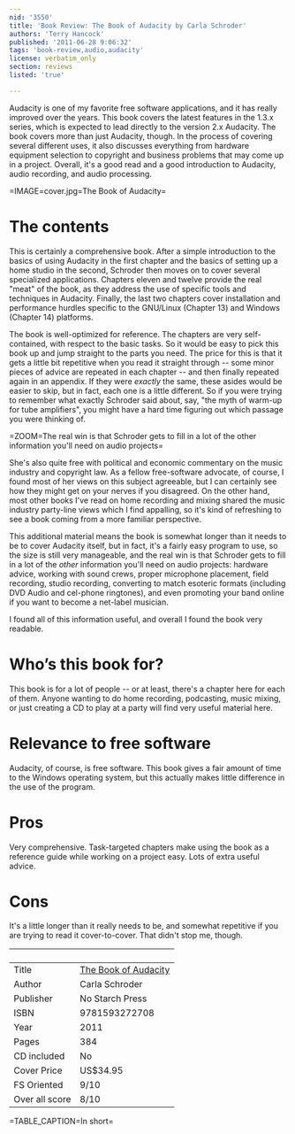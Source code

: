 ```yaml
---
nid: '3550'
title: 'Book Review: The Book of Audacity by Carla Schroder'
authors: 'Terry Hancock'
published: '2011-06-28 9:06:32'
tags: 'book-review,audio,audacity'
license: verbatim_only
section: reviews
listed: 'true'

---
```

<!-- Book Review: The Book of Audacity -->
<!-- by Carla Schroder -->

Audacity is one of my favorite free software applications, and it has really improved over the years. This book covers the latest features in the 1.3.x series, which is expected to lead directly to the version 2.x Audacity. The book covers more than just Audacity, though. In the process of covering several different uses, it also discusses everything from hardware equipment selection to copyright and business problems that may come up in a project. Overall, it's a good read and a good introduction to Audacity, audio recording, and audio processing.

<!--break-->

=IMAGE=cover.jpg=The Book of Audacity=

# The contents

This is certainly a comprehensive book. After a simple introduction to the basics of using Audacity in the first chapter and the basics of setting up a home studio in the second, Schroder then moves on to cover several specialized applications. Chapters eleven and twelve provide the real "meat" of the book, as they address the use of specific tools and techniques in Audacity. Finally, the last two chapters cover installation and performance hurdles specific to the GNU/Linux (Chapter 13) and Windows (Chapter 14) platforms.

The book is well-optimized for reference. The chapters are very self-contained, with respect to the basic tasks. So it would be easy to pick this book up and jump straight to the parts you need. The price for this is that it gets a little bit repetitive when you read it straight through -- some minor pieces of advice are repeated in each chapter -- and then finally repeated again in an appendix. If they were _exactly_ the same, these asides would be easier to skip, but in fact, each one is a little different. So if you were trying to remember what exactly Schroder said about, say, "the myth of warm-up for tube amplifiers", you might have a hard time figuring out which passage you were thinking of.

=ZOOM=The real win is that Schroder gets to fill in a lot of the other information you'll need on audio projects=

She's also quite free with political and economic commentary on the music industry and copyright law. As a fellow free-software advocate, of course, I found most of her views on this subject agreeable, but I can certainly see how they might get on your nerves if you disagreed. On the other hand, most other books I've read on home recording and mixing shared the music industry party-line views which I find appalling, so it's kind of refreshing to see a book coming from a more familiar perspective.

This additional material means the book is somewhat longer than it needs to be to cover Audacity itself, but in fact, it's a fairly easy program to use, so the size is still very manageable, and the real win is that Schroder gets to fill in a lot of the _other_ information you'll need on audio projects: hardware advice, working with sound crews, proper microphone placement, field recording, studio recording, converting to match esoteric formats (including DVD Audio and cel-phone ringtones), and even promoting your band online if you want to become a net-label musician.

I found all of this information useful, and overall I found the book very readable.

# Who’s this book for?

This book is for a lot of people -- or at least, there's a chapter here for each of them. Anyone wanting to do home recording, podcasting, music mixing, or just creating a CD to play at a party will find very useful material here.

# Relevance to free software

Audacity, of course, is free software. This book gives a fair amount of time to the Windows operating system, but this actually makes little difference in the use of the program.

# Pros

Very comprehensive. Task-targeted chapters make using the book as a reference guide while working on a project easy. Lots of extra useful advice.

# Cons

It's a little longer than it really needs to be, and somewhat repetitive if you are trying to read it cover-to-cover. That didn't stop me, though.

` `             | ` `
----------------|--------------------------
Title           |   [The Book of Audacity](http://nostarch.com/audacity.htm)
Author          |   Carla Schroder
Publisher       |   No Starch Press
ISBN            |   9781593272708
Year            |   2011
Pages           |   384
CD included     |   No
Cover Price     |   US$34.95
FS Oriented     |   9/10
Over all score  |   8/10
=TABLE_CAPTION=In short=
